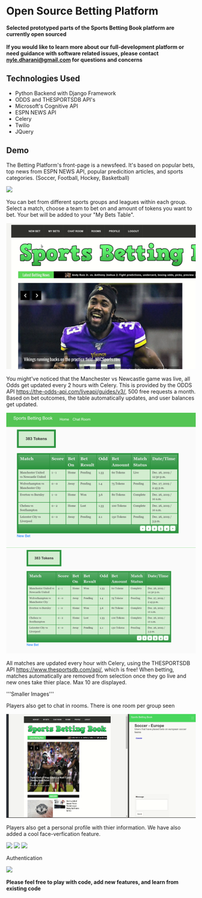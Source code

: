 # Open Source Betting Platform
**Selected prototyped parts of the Sports Betting Book platform are currently open sourced**
<br/>
<br/>
**If you would like to learn more about our full-development platform or need guidance with software related issues, please contact nyle.dharani@gmail.com for questions and concerns**
<br/>
## Technologies Used
- Python Backend with Django Framework
- ODDS and THESPORTSDB API's
- Microsoft's Cognitive API
- ESPN NEWS API
- Celery
- Twilio
- JQuery
## Demo

The Betting Platform's front-page is a newsfeed. It's based on popular bets, top news from ESPN NEWS API, popular predicition articles, and sports categories. (Soccer, Football, Hockey, Basketball) 

![](newsfeed.gif)



You can bet from different sports groups and leagues within each group. Select a match, choose a team to bet on and amount of tokens you want to bet. Your bet will be added to your "My Bets Table". 

![](making_a_bet.gif)

You might've noticed that the Manchester vs Newcastle game was live, all Odds get updated every 2 hours with Celery. This is provided by the ODDS API https://the-odds-api.com/liveapi/guides/v3/, 500 free requests a month. Based on bet outcomes, the table automatically updates, and user balances get updated. 

![](tablelivegame.png)   ![](tablecompleted.png)

All matches are updated every hour with Celery, using the THESPORTSDB API https://www.thesportsdb.com/api/, which is free! When betting, matches automatically are removed from selection once they go live and new ones take thier place. Max 10 are displayed. 

'''Smaller Images'''

Players also get to chat in rooms. There is one room per group seen

![](chat.gif)

Players also get a personal profile with thier information. We have also added a cool face-verfication feature. 

![](profile.gif)
![](face_verification.gif)
![](face_verification.png)

Authentication

![](authenticated.gif)




**Please feel free to play with code, add new features, and learn from existing code**


